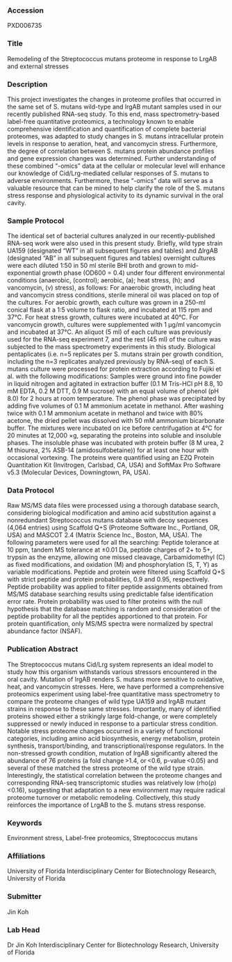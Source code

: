 ### Accession
PXD006735

### Title
Remodeling of the Streptococcus mutans proteome in response to LrgAB and external stresses

### Description
This project investigates the changes in proteome profiles that occurred in the same set of S. mutans wild-type and lrgAB mutant samples used in our recently published RNA-seq study. To this end, mass spectrometry-based label-free quantitative proteomics, a technology known to enable comprehensive identification and quantification of complete bacterial proteomes, was adapted to study changes in S. mutans intracellular protein levels in response to aeration, heat, and vancomycin stress. Furthermore, the degree of correlation between S. mutans protein abundance profiles and gene expression changes was determined. Further understanding of these combined “-omics” data at the cellular or molecular level will enhance our knowledge of Cid/Lrg-mediated cellular responses of S. mutans to adverse environments. Furthermore, these “-omics” data will serve as a valuable resource that can be mined to help clarify the role of the S. mutans stress response and physiological activity to its dynamic survival in the oral cavity.

### Sample Protocol
The identical set of bacterial cultures analyzed in our recently-published RNA-seq work were also used in this present study. Briefly, wild type strain UA159 (designated “WT” in all subsequent figures and tables) and ΔlrgAB (designated “AB” in all subsequent figures and tables) overnight cultures were each diluted 1:50 in 50 ml sterile BHI broth and grown to mid-exponential growth phase (OD600 = 0.4) under four different environmental conditions (anaerobic, (control); aerobic, (a); heat stress, (h); and vancomycin, (v) stress), as follows: For anaerobic growth, including heat and vancomycin stress conditions, sterile mineral oil was placed on top of the cultures. For aerobic growth, each culture was grown in a 250-ml conical flask at a 1:5 volume to flask ratio, and incubated at 115 rpm and 37°C. For heat stress growth, cultures were incubated at 40°C. For vancomycin growth, cultures were supplemented with 1 µg/ml vancomycin and incubated at 37°C. An aliquot (5 ml) of each culture was previously used for the RNA-seq experiment 7, and the rest (45 ml) of the culture was subjected to the mass spectrometry experiments in this study.  Biological pentaplicates (i.e. n=5 replicates per S. mutans strain per growth condition, including the n=3 replicates analyzed previously by RNA-seq) of each S. mutans culture were processed for protein extraction according to Fujiki et al. with the following modifications: Samples were ground into fine powder in liquid nitrogen and agitated in extraction buffer (0.1 M Tris-HCl pH 8.8, 10 mM EDTA, 0.2 M DTT, 0.9 M sucrose) with an equal volume of phenol (pH 8.0) for 2 hours at room temperature. The phenol phase was precipitated by adding five volumes of 0.1 M ammonium acetate in methanol. After washing twice with 0.1 M ammonium acetate in methanol and twice with 80% acetone, the dried pellet was dissolved with 50 mM ammonium bicarbonate buffer. The mixtures were incubated on ice before centrifugation at 4°C for 20 minutes at 12,000 ×g, separating the proteins into soluble and insoluble phases. The insoluble phase was incubated with protein buffer (8 M urea, 2 M thiourea, 2% ASB-14 (amidosulfobetaine)) for at least one hour with occasional vortexing. The proteins were quantified using an EZQ Protein Quantitation Kit (Invitrogen, Carlsbad, CA, USA) and SoftMax Pro Software v5.3 (Molecular Devices, Downingtown, PA, USA).

### Data Protocol
Raw MS/MS data files were processed using a thorough database search, considering biological modification and amino acid substitution against a nonredundant Streptococcus mutans database with decoy sequences (4,064 entries) using Scaffold Q+S (Proteome Software Inc., Portland, OR, USA) and MASCOT 2.4 (Matrix Science Inc., Boston, MA, USA). The following parameters were used for all the searching: Peptide tolerance at 10 ppm, tandem MS tolerance at ±0.01 Da, peptide charges of 2+ to 5+, trypsin as the enzyme, allowing one missed cleavage, Carbamidomethyl (C) as fixed modifications, and oxidation (M) and phosphorylation (S, T, Y) as variable modifications. Peptide and protein were filtered using Scaffold Q+S with strict peptide and protein probabilities, 0.9 and 0.95, respectively. Peptide probability was applied to filter peptide assignments obtained from MS/MS database searching results using predictable false identification error rate. Protein probability was used to filter proteins with the null hypothesis that the database matching is random and consideration of the peptide probability for all the peptides apportioned to that protein. For protein quantification, only MS/MS spectra were normalized by spectral abundance factor (NSAF).

### Publication Abstract
The Streptococcus mutans Cid/Lrg system represents an ideal model to study how this organism withstands various stressors encountered in the oral cavity. Mutation of lrgAB renders S. mutans more sensitive to oxidative, heat, and vancomycin stresses. Here, we have performed a comprehensive proteomics experiment using label-free quantitative mass spectrometry to compare the proteome changes of wild type UA159 and lrgAB mutant strains in response to these same stresses. Importantly, many of identified proteins showed either a strikingly large fold-change, or were completely suppressed or newly induced in response to a particular stress condition. Notable stress proteome changes occurred in a variety of functional categories, including amino acid biosynthesis, energy metabolism, protein synthesis, transport/binding, and transcriptional/response regulators. In the non-stressed growth condition, mutation of lrgAB significantly altered the abundance of 76 proteins (a fold change&#x2009;&gt;1.4, or&#x2009;&lt;0.6, p-value&#x2009;&lt;0.05) and several of these matched the stress proteome of the wild type strain. Interestingly, the statistical correlation between the proteome changes and corresponding RNA-seq transcriptomic studies was relatively low (rho(&#x3c1;)&#x2009;&lt;0.16), suggesting that adaptation to a new environment may require radical proteome turnover or metabolic remodeling. Collectively, this study reinforces the importance of LrgAB to the S. mutans stress response.

### Keywords
Environment stress, Label-free proteomics, Streptococcus mutans

### Affiliations
University of Florida
Interdisciplinary Center for Biotechnology Research, University of Florida

### Submitter
Jin Koh

### Lab Head
Dr Jin Koh
Interdisciplinary Center for Biotechnology Research, University of Florida


